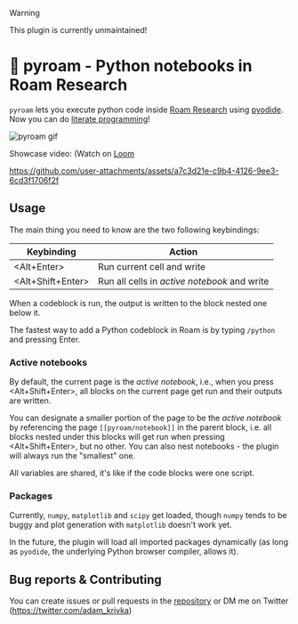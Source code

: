> [!WARNING]
> This plugin is currently unmaintained!

# 🐍 pyroam - Python notebooks in Roam Research

`pyroam` lets you execute python code inside [Roam Research](https://roamresearch.com/) using [pyodide](https://github.com/pyodide/pyodide). Now you can do [literate programming](https://en.wikipedia.org/wiki/Literate_programming)!

![pyroam gif](/docs/assets/pyroam.gif)

Showcase video:
(Watch on [Loom](https://www.loom.com/share/3148a7aa34144795ace5bc69c2859267?sid=4d634cb6-d8e4-4aa4-be4c-047361a25acf)

https://github.com/user-attachments/assets/a7c3d21e-c9b4-4126-9ee3-6cd3f1706f2f


## Usage

The main thing you need to know are the two following keybindings:

| Keybinding         | Action           |
| ------------------ | ---------------- |
| <Alt+Enter>        | Run current cell and write |
| <Alt+Shift+Enter>  | Run all cells in *active notebook* and write |

When a codeblock is run, the output is written to the block nested one below it. 

The fastest way to add a Python codeblock in Roam is by typing `/python` and pressing Enter.

### Active notebooks

By default, the current page is the *active notebook*, i.e., when you press <Alt+Shift+Enter>, all blocks on the current page get run and their outputs are written. 

You can designate a smaller portion of the page to be the *active notebook* by referencing the page `[[pyroam/notebook]]` in the parent block, i.e. all blocks nested under this blocks will get run when pressing <Alt+Shift+Enter>, but no other. You can also nest notebooks - the plugin will always run the "smallest" one. 

All variables are shared, it's like if the code blocks were one script.

### Packages

Currently, `numpy`, `matplotlib` and `scipy` get loaded, though `numpy` tends to be buggy and plot generation with `matplotlib` doesn't work yet. 

In the future, the plugin will load all imported packages dynamically (as long as `pyodide`, the underlying Python browser compiler, allows it). 


## Bug reports & Contributing
You can create issues or pull requests in the [repository](https://github.com/aidam38/pyroam) or DM me on Twitter (https://twitter.com/adam_krivka)
